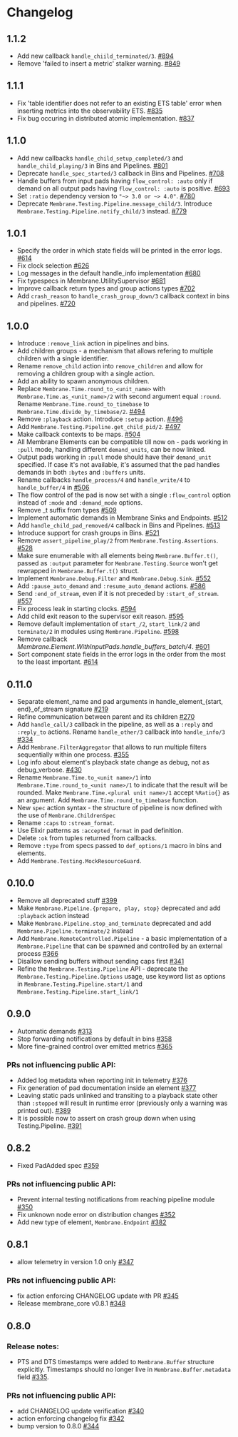 # Changelog

## 1.1.2
 * Add new callback `handle_chiild_terminated/3`. [#894](https://github.com/membraneframework/membrane_core/pull/894)
 * Remove 'failed to insert a metric' stalker warning. [#849](https://github.com/membraneframework/membrane_core/pull/849)

## 1.1.1
 * Fix 'table identifier does not refer to an existing ETS table' error when inserting metrics into the observability ETS. [#835](https://github.com/membraneframework/membrane_core/pull/835)
 * Fix bug occuring in distributed atomic implementation. [#837](https://github.com/membraneframework/membrane_core/pull/837)

## 1.1.0
 * Add new callbacks `handle_child_setup_completed/3` and `handle_child_playing/3` in Bins and Pipelines. [#801](https://github.com/membraneframework/membrane_core/pull/801)
 * Deprecate `handle_spec_started/3` callback in Bins and Pipelines. [#708](https://github.com/membraneframework/membrane_core/pull/708)
 * Handle buffers from input pads having `flow_control: :auto` only if demand on all output pads having `flow_control: :auto` is positive. [#693](https://github.com/membraneframework/membrane_core/pull/693)
 * Set `:ratio` dependency version to `"~> 3.0 or ~> 4.0"`. [#780](https://github.com/membraneframework/membrane_core/pull/780)
 * Deprecate `Membrane.Testing.Pipeline.message_child/3`. Introduce `Membrane.Testing.Pipeline.notify_child/3` instead. [#779](https://github.com/membraneframework/membrane_core/pull/779)

## 1.0.1
 * Specify the order in which state fields will be printed in the error logs. [#614](https://github.com/membraneframework/membrane_core/pull/614)
 * Fix clock selection [#626](https://github.com/membraneframework/membrane_core/pull/626)
 * Log messages in the default handle_info implementation [#680](https://github.com/membraneframework/membrane_core/pull/680)
 * Fix typespecs in Membrane.UtilitySupervisor [#681](https://github.com/membraneframework/membrane_core/pull/681)
 * Improve callback return types and group actions types [#702](https://github.com/membraneframework/membrane_core/pull/702) 
 * Add `crash_reason` to `handle_crash_group_down/3` callback context in bins and pipelines. [#720](https://github.com/membraneframework/membrane_core/pull/720)

## 1.0.0
 * Introduce `:remove_link` action in pipelines and bins.
 * Add children groups - a mechanism that allows refering to multiple children with a single identifier. 
 * Rename `remove_child` action into `remove_children` and allow for removing a children group with a single action.
 * Add an ability to spawn anonymous children.
 * Replace `Membrane.Time.round_to_<unit_name>` with `Membrane.Time.as_<unit_name>/2` with second argument equal `:round`. Rename `Membrane.Time.round_to_timebase` to `Membrane.Time.divide_by_timebase/2`. [#494](https://github.com/membraneframework/membrane_core/pull/494)
 * Remove `:playback` action. Introduce `:setup` action. [#496](https://github.com/membraneframework/membrane_core/pull/496)
 * Add `Membrane.Testing.Pipeline.get_child_pid/2`. [#497](https://github.com/membraneframework/membrane_core/pull/497)
 * Make callback contexts to be maps. [#504](https://github.com/membraneframework/membrane_core/pull/504)
 * All Membrane Elements can be compatible till now on - pads working in `:pull` mode, handling different `demand_units`, can be now linked.
 * Output pads working in `:pull` mode should have their `demand_unit` specified. If case it's not available, it's assumed that the pad handles demands in both `:bytes` and `:buffers` units.
 * Rename callbacks `handle_process/4` and `handle_write/4` to `handle_buffer/4` in [#506](https://github.com/membraneframework/membrane_core/pull/506)
 * The flow control of the pad is now set with a single `:flow_control` option instead of `:mode` and `:demand_mode` options.
 * Remove _t suffix from types [#509](https://github.com/membraneframework/membrane_core/pull/509)
 * Implement automatic demands in Membrane Sinks and Endpoints. [#512](https://github.com/membraneframework/membrane_core/pull/512)
 * Add `handle_child_pad_removed/4` callback in Bins and Pipelines. [#513](https://github.com/membraneframework/membrane_core/pull/513)
 * Introduce support for crash groups in Bins. [#521](https://github.com/membraneframework/membrane_core/pull/521)
 * Remove `assert_pipeline_play/2` from `Membrane.Testing.Assertions`. [#528](https://github.com/membraneframework/membrane_core/pull/528)
 * Make sure enumerable with all elements being `Membrane.Buffer.t()`, passed as `:output` parameter for `Membrane.Testing.Source` won't get rewrapped in `Membrane.Buffer.t()` struct.
 * Implement `Membrane.Debug.Filter` and `Membrane.Debug.Sink`. [#552](https://github.com/membraneframework/membrane_core/pull/552)
 * Add `:pause_auto_demand` and `:resume_auto_demand` actions. [#586](https://github.com/membraneframework/membrane_core/pull/586)
 * Send `:end_of_stream`, even if it is not preceded by `:start_of_stream`. [#557](https://github.com/membraneframework/membrane_core/pull/577)
 * Fix process leak in starting clocks. [#594](https://github.com/membraneframework/membrane_core/pull/594)
 * Add child exit reason to the supervisor exit reason. [#595](https://github.com/membraneframework/membrane_core/pull/595)
 * Remove default implementation of `start_/2`, `start_link/2` and `terminate/2` in modules using `Membrane.Pipeline`. [#598](https://github.com/membraneframework/membrane_core/pull/598) 
 * Remove callback _Membrane.Element.WithInputPads.handle_buffers_batch/4_. [#601](https://github.com/membraneframework/membrane_core/pull/601)
 * Sort component state fields in the error logs in the order from the most to the least important. [#614](https://github.com/membraneframework/membrane_core/pull/614)
 
## 0.11.0
 * Separate element_name and pad arguments in handle_element_{start, end}_of_stream signature [#219](https://github.com/membraneframework/membrane_core/issues/219)
 * Refine communication between parent and its children [#270](https://github.com/membraneframework/membrane_core/issues/270)
 * Add `handle_call/3` callback in the pipeline, as well as a `:reply` and `:reply_to` actions. Rename `handle_other/3` callback into `handle_info/3` [#334](https://github.com/membraneframework/membrane_core/issues/334)
 * Add `Membrane.FilterAggregator` that allows to run multiple filters sequentially within one process. [#355](https://github.com/membraneframework/membrane_core/pull/355)
 * Log info about element's playback state change as debug, not as debug_verbose. [#430](https://github.com/membraneframework/membrane_core/pull/430)
 * Rename `Membrane.Time.to_<unit name>/1` into `Membrane.Time.round_to_<unit name>/1` to indicate that the result will be rounded. Make `Membrane.Time.<plural unit name>/1` accept `%Ratio{}` as an argument. Add `Membrane.Time.round_to_timebase` function.
 * New `spec` action syntax - the structure of pipeline is now defined with the use of `Membrane.ChildrenSpec`
 * Rename `:caps` to `:stream_format`.
 * Use Elixir patterns as `:accepted_format` in pad definition.
 * Delete `:ok` from tuples returned from callbacks.
 * Remove `:type` from specs passed to `def_options/1` macro in bins and elements.
 * Add `Membrane.Testing.MockResourceGuard`.

## 0.10.0
 * Remove all deprecated stuff [#399](https://github.com/membraneframework/membrane_core/pull/399)
 * Make `Membrane.Pipeline.{prepare, play, stop}` deprecated and add `:playback` action instead
 * Make `Membrane.Pipeline.stop_and_terminate` deprecated and add `Membrane.Pipeline.terminate/2` instead
 * Add `Membrane.RemoteControlled.Pipeline` - a basic implementation of a `Membrane.Pipeline` that can be spawned and controlled by an external process [#366](https://github.com/membraneframework/membrane_core/pull/366)
 * Disallow sending buffers without sending caps first [#341](https://github.com/membraneframework/membrane_core/issues/341)
 * Refine the `Membrane.Testing.Pipeline` API - deprecate the `Membrane.Testing.Pipeline.Options` usage, use keyword list as options in `Membrane.Testing.Pipeline.start/1` and `Membrane.Testing.Pipeline.start_link/1`

## 0.9.0
 * Automatic demands [#313](https://github.com/membraneframework/membrane_core/pull/313)
 * Stop forwarding notifications by default in bins [#358](https://github.com/membraneframework/membrane_core/pull/358)
 * More fine-grained control over emitted metrics [#365](https://github.com/membraneframework/membrane_core/pull/365)

 ### PRs not influencing public API:
 * Added log metadata when reporting init in telemetry [#376](https://github.com/membraneframework/membrane_core/pull/376)
 * Fix generation of pad documentation inside an element [#377](https://github.com/membraneframework/membrane_core/pull/377)
 * Leaving static pads unlinked and transiting to a playback state other than `:stopped` will result
 in runtime error (previously only a warning was printed out). [#389](https://github.com/membraneframework/membrane_core/pull/389)
 * It is possible now to assert on crash group down when using Testing.Pipeline. [#391](https://github.com/membraneframework/membrane_core/pull/391)

## 0.8.2
 * Fixed PadAdded spec [#359](https://github.com/membraneframework/membrane_core/pull/359)
### PRs not influencing public API:
 * Prevent internal testing notifications from reaching pipeline module [#350](https://github.com/membraneframework/membrane_core/pull/350)
 * Fix unknown node error on distribution changes [#352](https://github.com/membraneframework/membrane_core/pull/352)
 * Add new type of element, `Membrane.Endpoint` [#382](https://github.com/membraneframework/membrane_core/pull/382)

## 0.8.1
 * allow telemetry in version 1.0 only [#347](https://github.com/membraneframework/membrane_core/pull/347)
### PRs not influencing public API:
 * fix action enforcing CHANGELOG update with PR [#345](https://github.com/membraneframework/membrane_core/pull/345)
 * Release membrane_core v0.8.1 [#348](https://github.com/membraneframework/membrane_core/pull/348)

## 0.8.0
### Release notes:
  * PTS and DTS timestamps were added to `Membrane.Buffer` structure explicitly. Timestamps should no longer live in `Membrane.Buffer.metadata` field [#335](https://github.com/membraneframework/membrane_core/pull/335).

### PRs not influencing public API:
  * add CHANGELOG update verification [#340](https://github.com/membraneframework/membrane_core/pull/340)
  * action enforcing changelog fix [#342](https://github.com/membraneframework/membrane_core/pull/342)
  * bump version to 0.8.0 [#344](https://github.com/membraneframework/membrane_core/pull/344)
